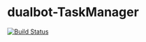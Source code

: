 # dualbot-TaskManager

[![Build Status](https://img.shields.io/endpoint.svg?url=https%3A%2F%2Factions-badge.atrox.dev%2FDmitryDubovikov%2Fdualbot-TaskManager%2Fbadge%3Fref%3Ddevelop&style=flat)](https://actions-badge.atrox.dev/DmitryDubovikov/dualbot-TaskManager/goto?ref=develop)